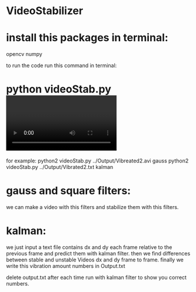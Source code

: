 # VideoStabilizer
# install this packages in terminal:
  opencv
  numpy
 
 to run the code run this command in terminal:
 # python videoStab.py <video address> <filter type>
 for example:
  python2 videoStab.py ../Output/Vibreated2.avi gauss
  python2 videoStab.py ../Output/Vibrated2.txt kalman
 
 # gauss and square filters:
 we can make a video with this filters and stabilize them with this filters.
 
 # kalman:
 we just input a text file contains dx and dy each frame relative to  the previous frame and predict them with kalman filter.
 then we find differences between stable and unstable Videos dx and dy frame to frame.
 finally we write this vibration amount numbers in Output.txt
 
 delete output.txt after each time run with kalman filter to show you correct numbers.
